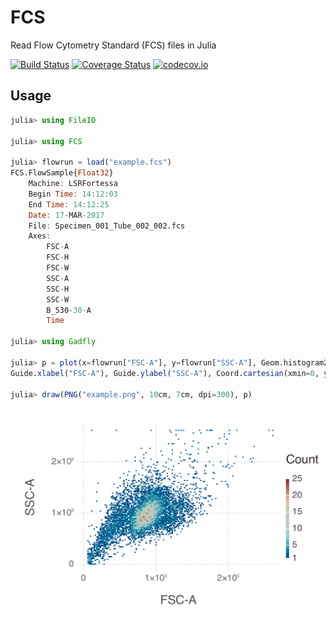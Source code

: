 # FCS

Read Flow Cytometry Standard (FCS) files in Julia

[![Build Status](https://travis-ci.org/tlnagy/FCS.jl.svg?branch=master)](https://travis-ci.org/tlnagy/FCS.jl)
[![Coverage Status](https://coveralls.io/repos/tlnagy/FCS.jl/badge.svg?branch=master&service=github)](https://coveralls.io/github/tlnagy/FCS.jl?branch=master)
[![codecov.io](http://codecov.io/github/tlnagy/FCS.jl/coverage.svg?branch=master)](http://codecov.io/github/tlnagy/FCS.jl?branch=master)

## Usage

```julia
julia> using FileIO

julia> using FCS

julia> flowrun = load("example.fcs")
FCS.FlowSample{Float32}
    Machine: LSRFortessa
    Begin Time: 14:12:03
    End Time: 14:12:25
    Date: 17-MAR-2017
    File: Specimen_001_Tube_002_002.fcs
    Axes:
        FSC-A
        FSC-H
        FSC-W
        SSC-A
        SSC-H
        SSC-W
        B_530-30-A
        Time

julia> using Gadfly

julia> p = plot(x=flowrun["FSC-A"], y=flowrun["SSC-A"], Geom.histogram2d,
Guide.xlabel("FSC-A"), Guide.ylabel("SSC-A"), Coord.cartesian(xmin=0, ymin=0))

julia> draw(PNG("example.png", 10cm, 7cm, dpi=300), p)

```

![](example.png)
